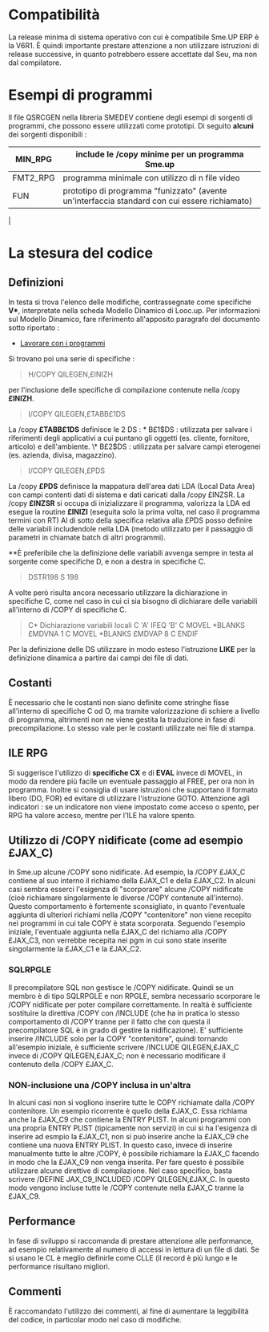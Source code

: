 # Compatibilità
La release minima di sistema operativo con cui è compatibile Sme.UP ERP è la V6R1.
È quindi importante prestare attenzione a non utilizzare istruzioni di release successive, in quanto potrebbero essere accettate dal Seu, ma non dal compilatore.

# Esempi di programmi
Il file QSRCGEN nella libreria SMEDEV contiene degli esempi di sorgenti di programmi, che possono essere utilizzati come prototipi.
Di seguito **alcuni** dei sorgenti disponibili : 


| MIN_RPG | include le /copy minime per un programma Sme.up |
| ---|----|
| FMT2_RPG | programma minimale con utilizzo di n file video |
| FUN | prototipo di programma "funizzato" (avente un'interfaccia standard con cui essere richiamato) |
| 


# La stesura del codice
## Definizioni
In testa si trova l'elenco delle modifiche, contrassegnate come specifiche **V\***, interpretate nella scheda Modello Dinamico di Looc.up.
Per informazioni sul Modello Dinamico, fare riferimento all'apposito paragrafo del documento sotto riportato : 
- [Lavorare con i programmi](Sorgenti/DOC/TA/B£AMO/A£BASE_SD)

Si trovano poi una serie di specifiche : 
>H/COPY QILEGEN,£INIZH

per l'inclusione delle specifiche di compilazione contenute nella /copy **£INIZH**.

>I/COPY QILEGEN,£TABB£1DS

La /copy **£TABB£1DS** definisce le 2 DS : 
 \* B£1$DS  :  utilizzata per salvare i riferimenti degli applicativi a cui puntano gli oggetti (es. cliente, fornitore, articolo) e dell'ambiente.
 \* B£2$DS  :  utilizzata per salvare campi eterogenei (es. azienda, divisa, magazzino).

>I/COPY QILEGEN,£PDS

La /copy **£PDS** definisce la mappatura dell'area dati LDA (Local Data Area) con campi contenti dati di sistema e dati caricati dalla /copy £INZSR.
La /copy **£INZSR** si occupa di inizializzare il programma, valorizza la LDA ed esegue la routine **£INIZI** (eseguita solo la prima volta, nel caso il programma termini con RT)
Al di sotto della specifica relativa alla £PDS posso definire delle variabili includendole nella LDA (metodo utilizzato per il passaggio di parametri in chiamate batch di altri programmi).

**È preferibile che la definizione delle variabili avvenga sempre in testa al sorgente come specifiche D, e non a destra in specifiche C.
>DSTR198           S            198


A volte però risulta ancora necessario utilizzare la dichiarazione in specifiche C, come nel caso in cui ci sia bisogno di dichiarare delle variabili all'interno di /COPY di specifiche C.
>C\* Dichiarazione variabili locali
C     'A'           IFEQ      'B'
C                   MOVEL     \*BLANKS       £MDVNA            1
C                   MOVEL     \*BLANKS       £MDVAP            8
C                   ENDIF

Per la definizione delle DS utilizzare in modo esteso l'istruzione **LIKE** per la definizione dinamica a partire dai campi dei file di dati.

## Costanti
È necessario che le costanti non siano definite come stringhe fisse all'interno di specifiche C od O, ma tramite valorizzazione di schiere a livello di programma, altrimenti non ne viene gestita la traduzione in fase di precompilazione. Lo stesso vale per le costanti utilizzate nei file di stampa.

## ILE RPG
Si suggerisce l'utilizzo di **specifiche CX** e di **EVAL** invece di MOVEL, in modo da rendere più facile un eventuale passaggio al FREE, per ora non in programma.
Inoltre si consiglia di usare istruzioni che supportano il formato libero (DO, FOR) ed evitare di utilizzare l'istruzione GOTO.
Attenzione agli indicatori :  se un indicatore non viene impostato come acceso o spento, per RPG ha valore acceso, mentre per l'ILE ha valore spento.

## Utilizzo di /COPY nidificate (come ad esempio £JAX_C)
In Sme.up alcune /COPY sono nidificate.
Ad esempio, la /COPY £JAX_C contiene al suo interno il richiamo della £JAX_C1 e della £JAX_C2.
In alcuni casi sembra esserci l'esigenza di "scorporare" alcune /COPY nidificate (cioè richiamare singolarmente le diverse /COPY contenute all'interno).
Questo comportamento è fortemente sconsigliato, in quanto l'eventuale aggiunta di ulteriori richiami nella /COPY "contenitore" non viene recepito nei programmi in cui tale COPY è stata scorporata.
Seguendo l'esempio iniziale, l'eventuale aggiunta nella £JAX_C del richiamo alla /COPY £JAX_C3, non verrebbe recepita nei pgm in cui sono state inserite singolarmente la £JAX_C1 e la £JAX_C2.

### SQLRPGLE
Il precompilatore SQL non gestisce le /COPY nidificate. Quindi se un membro è di tipo SQLRPGLE e non RPGLE, sembra necessario scorporare le /COPY nidificate per poter compilare correttamente.
In realtà è sufficiente sostituire la direttiva /COPY con /INCLUDE (che ha in pratica lo stesso comportamento di /COPY tranne per il fatto che con  questa il precompilatore SQL è in grado di gestire la nidificazione).
E' sufficiente inserire /INCLUDE solo per la COPY "contenitore", quindi tornando all'esempio iniziale, è sufficiente scrivere /INCLUDE QILEGEN,£JAX_C invece di /COPY QILEGEN,£JAX_C;
non è necessario modificare il contenuto della /COPY £JAX_C.

### NON-inclusione una /COPY inclusa in un'altra
In alcuni casi non si vogliono inserire tutte le COPY richiamate dalla /COPY contenitore.
Un esempio ricorrente è quello della £JAX_C. Essa richiama anche la £JAX_C9 che contiene la ENTRY PLIST.
In alcuni programmi con una propria ENTRY PLIST (tipicamente non servizi) in cui si ha l'esigenza di inserire ad esmpio la £JAX_C1, non si può inserire anche la £JAX_C9 che contiene una nuova ENTRY PLIST.
In questo caso, invece di inserire manualmente tutte le altre /COPY, è possibile richiamare la £JAX_C facendo in modo che la £JAX_C9 non venga inserita.
Per fare questo è possibile utilizzare alcune direttive di compilazione. Nel caso specifico, basta scrivere /DEFINE JAX_C9_INCLUDED /COPY QILEGEN,£JAX_C.
In questo modo vengono incluse tutte le /COPY contenute nella £JAX_C tranne la £JAX_C9.

## Performance
In fase di sviluppo si raccomanda di prestare attenzione alle performance, ad esempio relativamente al numero di accessi in lettura di un file di dati.
Se si usano le CL è meglio definirle come CLLE (il record è più lungo e le performance risultano migliori.

## Commenti
È raccomandato l'utilizzo dei commenti, al fine di aumentare la leggibilità del codice, in particolar modo nel caso di modifiche.
